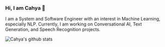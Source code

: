 ### Hi, I am Cahya 👋

I am a System and Software Engineer with an interest in Machine Learning, especially NLP. Currently, I am working on Conversational AI, Text Generation, and Speech Recognition projects.

![Cahya's github stats](https://github-readme-stats.vercel.app/api?username=cahya-wirawan&show_icons=true&hide_border=true&count_private=true&hide=contribs&theme=dark)

<!--
**cahya-wirawan/cahya-wirawan** is a ✨ _special_ ✨ repository because its `README.md` (this file) appears on your GitHub profile.

Here are some ideas to get you started:

- 🔭 I’m currently working on ...
- 🌱 I’m currently learning ...
- 👯 I’m looking to collaborate on ...
- 🤔 I’m looking for help with ...
- 💬 Ask me about ...
- 📫 How to reach me: ...
- 😄 Pronouns: ...
- ⚡ Fun fact: ...
-->
